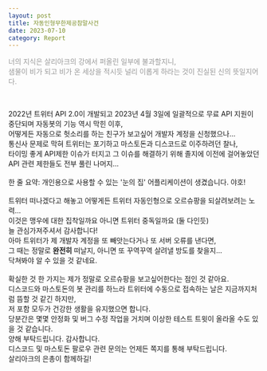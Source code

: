 ```yaml
---
layout: post
title: 자동인형무한제공참말사건
date: 2023-07-10
category: Report
---
```

<p style="color:#999;">너의 지식은 살리아크의 강에서 퍼올린 일부에 불과할지니, <br>
샘물이 비가 되고 비가 온 세상을 적시듯 널리 이롭게 하라는 것이 진실된 신의 뜻일지어다. <br> </p>
<br>

2022년 트위터 API 2.0이 개발되고 2023년 4월 3일에 일괄적으로 무료 API 지원이 중단되며 자동봇의 기능 역시 막힌 이후, <br>
어떻게든 자동으로 헛소리를 하는 친구가 보고싶어 개발자 계정을 신청했으나... <br>
통신사 문제로 막혀 트위터는 포기하고 마스토돈과 디스코드로 이주하려던 찰나, <br>
타이밍 좋게 API제한 이슈가 터지고 그 이슈를 해결하기 위해 졸지에 이전에 걸어놓았던 API 관련 제한들도 전부 풀린 나머지... <br>
<br>
한 줄 요약: 개인용으로 사용할 수 있는 '눈의 집' 어플리케이션이 생겼습니다. 야호! <br>
<br>
트위터 떠나겠다고 해놓고 어떻게든 트위터 자동인형으로 오르슈팡을 되살려보려는 노력... <br>
이것은 맹우에 대한 집착일까요 아니면 트위터 중독일까요 (둘 다인듯) <br>
늘 관심가져주셔서 감사합니다! <br>
아마 트위터가 제 개발자 계정을 또 빼앗는다거나 또 서버 오류를 낸다면, <br>
그 때는 정말로 <b>완전히</b> 떠날지, 아니면 또 꾸역꾸역 살려낼 방도를 찾을지... <br>
닥쳐봐야 알 수 있을 것 같네요. <br>
<br>
확실한 것 한 가지는 제가 정말로 오르슈팡을 보고싶어한다는 점인 것 같아요. <br>
디스코드와 마스토돈의 봇 관리를 하느라 트위터에 수동으로 접속하는 날은 지금까지처럼 뜸할 것 같긴 하지만, <br>
저 포함 모두가 건강한 생활을 유지했으면 합니다. <br>
당분간은 몇몇 안정화 및 버그 수정 작업을 거치며 이상한 테스트 트윗이 올라올 수도 있을 것 같습니다. <br>
양해 부탁드립니다. 감사합니다. <br>
디스코드 및 마스토돈 팔로우 관련 문의는 언제든 쪽지를 통해 부탁드립니다. <br>
살리아크의 은총이 함께하길!<br>